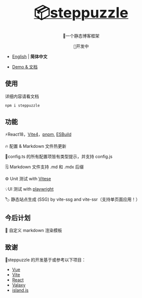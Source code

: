 <h1 align="center">
<a href="javascript;"><font size="54">📦️steppuzzle</font></a>
</h1>

<p align="center">
🎨一个静态博客框架
</p>

<pre align="center">
🔖开发中
</pre>

- [English](./README.md) | **简体中文**

- [Demo & 文档](https://lvzhongqiu.github.io/steppuzzleGuide/use)

## 使用

详细内容请看文档

```txt
npm i steppuzzle
```

## 功能

⚡️React18，[Vite4](https://github.com/vitejs/vite)，[pnpm](https://pnpm.js.org/), [ESBuild](https://github.com/evanw/esbuild)

🔥 配置 & Markdown 文件热更新

🔧config.ts 的所有配置项皆有类型提示，并支持 config.js

🗒 Markdown 文件支持 .md 和 .mdx 后缀

⚙️ Unit 测试 with [Vitese](https://github.com/vitest-dev/vitest)

💡UI 测试 with [playwright](https://github.com/microsoft/playwright)

🏷️ 静态站点生成 (SSG) by vite-ssg and vite-ssr（支持单页面应用！）

## 今后计划

🍻 自定义 markdown 渲染模板

## 致谢

🚩steppuzzle 的开发基于或参考以下项目：

- [Vue](https://github.com/vuejs/core)
- [Vite](https://github.com/vitejs/vite)
- [React](https://github.com/facebook/react)
- [Valaxy](https://github.com/YunYouJun/valaxy)
- [island.js](https://github.com/sanyuan0704/island.js)
